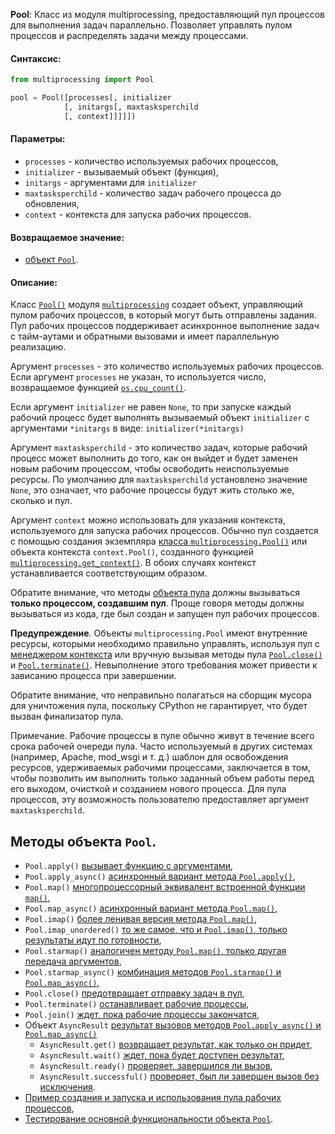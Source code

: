 
**Pool**: Класс из модуля multiprocessing, предоставляющий пул процессов для выполнения задач параллельно. Позволяет управлять пулом процессов и распределять задачи между процессами.

#### Синтаксис:

``` Python
from multiprocessing import Pool

pool = Pool([processes[, initializer
            [, initargs[, maxtasksperchild
            [, context]]]]])
```

#### Параметры:

- `processes` - количество используемых рабочих процессов,
- `initializer` - вызываемый объект (функция),
- `initargs` - аргументами для `initializer`
- `maxtasksperchild` - количество задач рабочего процесса до обновления,
- `context` - контекста для запуска рабочих процессов.

#### Возвращаемое значение:

- [объект `Pool`](https://docs-python.ru/standart-library/paket-multiprocessing-python/klass-pool-modulja-multiprocessing/#Pool).

#### Описание:

Класс [`Pool()`](https://docs-python.ru/standart-library/paket-multiprocessing-python/klass-pool-modulja-multiprocessing/ "Класс Pool() модуля multiprocessing в Python.") модуля [`multiprocessing`](https://docs-python.ru/standart-library/paket-multiprocessing-python/ "Модуль multiprocessing в Python, параллельная обработка без GIL.") создает объект, управляющий пулом рабочих процессов, в который могут быть отправлены задания. Пул рабочих процессов поддерживает асинхронное выполнение задач с тайм-аутами и обратными вызовами и имеет параллельную реализацию.

Аргумент `processes` - это количество используемых рабочих процессов. Если аргумент `processes` не указан, то используется число, возвращаемое функцией [`os.cpu_count()`](https://docs-python.ru/standart-library/modul-os-python/funktsii-getloadavg-cpu-count-modulja-os/ "Функции getloadavg() и cpu_count() модуля os в Python.").

Если аргумент `initializer` не равен `None`, то при запуске каждый рабочий процесс будет выполнять вызываемый объект `initializer` с аргументами `*initargs` в виде: `initializer(*initargs)`

Аргумент `maxtasksperchild` - это количество задач, которые рабочий процесс может выполнить до того, как он выйдет и будет заменен новым рабочим процессом, чтобы освободить неиспользуемые ресурсы. По умолчанию для `maxtasksperchild` установлено значение `None`, это означает, что рабочие процессы будут жить столько же, сколько и пул.

Аргумент `context` можно использовать для указания контекста, используемого для запуска рабочих процессов. Обычно пул создается с помощью создания экземпляра [класса `multiprocessing.Pool()`](https://docs-python.ru/standart-library/paket-multiprocessing-python/klass-pool-modulja-multiprocessing/ "Класс Pool() модуля multiprocessing в Python.") или объекта контекста `context.Pool()`, созданного функцией [`multiprocessing.get_context()`](https://docs-python.ru/standart-library/paket-multiprocessing-python/poluchenie-svedenij-protsessah-modul-multiprocessing/ "Получение сведений о процессах, модуль multiprocessing в Python."). В обоих случаях контекст устанавливается соответствующим образом.

Обратите внимание, что методы [объекта пула](https://docs-python.ru/standart-library/paket-multiprocessing-python/klass-pool-modulja-multiprocessing/#Pool) должны вызываться **только процессом, создавшим пул**. Проще говоря методы должны вызываться из кода, где был создан и запущен пул рабочих процессов.

**Предупреждение**. Объекты `multiprocessing.Pool` имеют внутренние ресурсы, которыми необходимо правильно управлять, используя пул с [менеджером контекста](https://docs-python.ru/tutorial/osnovnye-vstroennye-tipy-python/kontekstnyj-menedzher-with/ "Контекстный менеджер with в Python") или вручную вызывая методы пула [`Pool.close()`](https://docs-python.ru/standart-library/paket-multiprocessing-python/klass-pool-modulja-multiprocessing/#Pool.close) и [`Pool.terminate()`](https://docs-python.ru/standart-library/paket-multiprocessing-python/klass-pool-modulja-multiprocessing/#Pool.terminate). Невыполнение этого требования может привести к зависанию процесса при завершении.

Обратите внимание, что неправильно полагаться на сборщик мусора для уничтожения пула, поскольку CPython не гарантирует, что будет вызван финализатор пула.

Примечание. Рабочие процессы в пуле обычно живут в течение всего срока рабочей очереди пула. Часто используемый в других системах (например, Apache, mod_wsgi и т. д.) шаблон для освобождения ресурсов, удерживаемых рабочими процессами, заключается в том, чтобы позволить им выполнить только заданный объем работы перед его выходом, очисткой и созданием нового процесса. Для пула процессов, эту возможность пользователю предоставляет аргумент `maxtasksperchild`.

## Методы объекта `Pool`.

- `Pool.apply()` [вызывает функцию с аргументами](https://docs-python.ru/standart-library/paket-multiprocessing-python/klass-pool-modulja-multiprocessing/#Pool.apply),
- `Pool.apply_async()` [асинхронный вариант метода `Pool.apply()`](https://docs-python.ru/standart-library/paket-multiprocessing-python/klass-pool-modulja-multiprocessing/#Pool.apply_async),
- `Pool.map()` [многопроцессорный эквивалент встроенной функции `map()`](https://docs-python.ru/standart-library/paket-multiprocessing-python/klass-pool-modulja-multiprocessing/#Pool.map),
- `Pool.map_async()` [асинхронный вариант метода `Pool.map()`](https://docs-python.ru/standart-library/paket-multiprocessing-python/klass-pool-modulja-multiprocessing/#Pool.map_async),
- `Pool.imap()` [более ленивая версия метода `Pool.map()`](https://docs-python.ru/standart-library/paket-multiprocessing-python/klass-pool-modulja-multiprocessing/#Pool.imap),
- `Pool.imap_unordered()` [то же самое, что и `Pool.imap()`, только результаты идут по готовности](https://docs-python.ru/standart-library/paket-multiprocessing-python/klass-pool-modulja-multiprocessing/#Pool.imap_unordered),
- `Pool.starmap()` [аналогичен методу `Pool.map()`, только другая передача аргументов](https://docs-python.ru/standart-library/paket-multiprocessing-python/klass-pool-modulja-multiprocessing/#Pool.starmap),
- `Pool.starmap_async()` [комбинация методов `Pool.starmap()` и `Pool.map_async()`](https://docs-python.ru/standart-library/paket-multiprocessing-python/klass-pool-modulja-multiprocessing/#Pool.starmap_async),
- `Pool.close()` [предотвращает отправку задач в пул](https://docs-python.ru/standart-library/paket-multiprocessing-python/klass-pool-modulja-multiprocessing/#Pool.close),
- `Pool.terminate()` [останавливает рабочие процессы](https://docs-python.ru/standart-library/paket-multiprocessing-python/klass-pool-modulja-multiprocessing/#Pool.terminate),
- `Pool.join()` [ждет, пока рабочие процессы закончатся](https://docs-python.ru/standart-library/paket-multiprocessing-python/klass-pool-modulja-multiprocessing/#Pool.join),
- Объект `AsyncResult` [результат вызовов методов `Pool.apply_async()` и `Pool.map_async()`](https://docs-python.ru/standart-library/paket-multiprocessing-python/klass-pool-modulja-multiprocessing/#AsyncResult)
    - `AsyncResult.get()` [возвращает результат, как только он придет](https://docs-python.ru/standart-library/paket-multiprocessing-python/klass-pool-modulja-multiprocessing/#AsyncResult.get),
    - `AsyncResult.wait()` [ждет, пока будет доступен результат](https://docs-python.ru/standart-library/paket-multiprocessing-python/klass-pool-modulja-multiprocessing/#AsyncResult.wait),
    - `AsyncResult.ready()` [проверяет, завершился ли вызов](https://docs-python.ru/standart-library/paket-multiprocessing-python/klass-pool-modulja-multiprocessing/#AsyncResult.ready),
    - `AsyncResult.successful()` [проверяет, был ли завершен вызов без исключения](https://docs-python.ru/standart-library/paket-multiprocessing-python/klass-pool-modulja-multiprocessing/#AsyncResult.successful).
- [Пример создания и запуска и использования пула рабочих процессов](https://docs-python.ru/standart-library/paket-multiprocessing-python/klass-pool-modulja-multiprocessing/#example1),
- [Тестирование основной функциональности объекта `Pool`](https://docs-python.ru/standart-library/paket-multiprocessing-python/klass-pool-modulja-multiprocessing/#test).